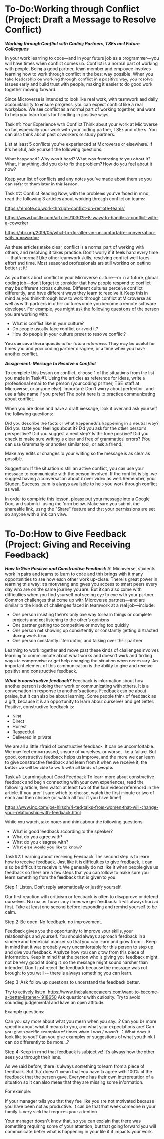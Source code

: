

# To-Do:Working through Conflict (Project: Draft a Message to Resolve Conflict)

***Working through Conflict with Coding Partners, TSEs and Future Colleagues***

In your work learning to code—and in your future job as a programmer—you will have times when conflict comes up. Conflict is a normal part of working with people. Being a good partner, team member and employee involves learning how to work through conflict in the best way possible. When you take leadership on working through conflict in a positive way, you resolve issues early and build trust with people, making it easier to do good work together moving forward.



Since Microverse is intended to look like real work, with teamwork and daily accountability to ensure progress, you can expect conflict like a real workplace. We see conflict as a normal part of working together, and want to help you learn tools for handling in positive ways.



Task #1: Your Experience with Conflict
Think about your work at Microverse so far, especially your work with your coding partner, TSEs and others. You can also think about past coworkers or study partners. 



List at least 5 conflicts you've experienced at Microverse or elsewhere. If it's helpful, ask yourself the following questions:



What happened?
Why was it hard? What was frustrating to you about it?
What, if anything, did you do to fix the problem?
How do you feel about it now?


Keep your list of conflicts and any notes you've made about them so you can refer to them later in this lesson.


Task #2: Conflict Reading
Now, with the problems you’ve faced in mind, read the following 3 articles about working through conflict on teams:

https://remote.co/work-through-conflict-on-remote-teams/

https://www.bustle.com/articles/103025-8-ways-to-handle-a-conflict-with-a-coworker

https://hbr.org/2019/05/what-to-do-after-an-uncomfortable-conversation-with-a-coworker


As these articles make clear, conflict is a normal part of working with others, and resolving it takes practice. Don’t worry if it feels hard every time — that’s normal! Like other teamwork skills, resolving conflict well takes effort and time. Most seasoned professionals are still working on getting better at it!



As you think about conflict in your Microverse culture—or in a future, global coding job—don’t forget to consider that how people respond to conflict may be different across cultures. Different cultures perceive conflict differently, and have different ways they learn to resolve it. Keep this in mind as you think through how to work through conflict at Microverse as well as with partners in other cultures once you become a remote software developer. For example, you might ask the following questions of the person you are working with:



* What is conflict like in your culture? 
* Do people usually face conflict or avoid it?
* How do people in your culture prefer to resolve conflict?


You can save these questions for future reference. They may be useful for times you and your coding partner disagree, or a time when you have another conflict.


***Assignment: Message to Resolve a Conflict***

To complete this lesson on conflict, choose 1 of the situations from the list you made in Task #1. Using the articles as reference for ideas, write a professional email to the person (your coding partner, TSE, staff at Microverse, or anyone else). Important: Don’t worry about perfection, and use a fake name if you prefer! The point here is to practice communicating about conflict. 


When you are done and have a draft message, look it over and ask yourself the following questions:


Did you describe the facts or what happened/is happening in a neutral way?
Did you state your feelings about it?
Did you ask for the other person’s perspective? 
Did you suggest a next step?
Is the tone positive?
Did you check to make sure writing is clear and free of grammatical errors? (You can use Grammarly or another similar tool, or ask a friend.)

Make any edits or changes to your writing so the message is as clear as possible.

Suggestion: If the situation is still an active conflict, you can use your message to communicate with the person involved. If the conflict is big, we suggest having a conversation about it over video as well. Remember, your Student Success team is always available to help you work through conflict as well.


In order to complete this lesson, please put your message into a Google Doc, and submit it using the form below. Make sure you submit the shareable link, using the "Share" feature and that your permissions are set so anyone with a link can view.


# To-Do:How to Give Feedback (Project: Giving and Receiving Feedback)

***How to Give Positive and Constructive Feedback***
At Microverse, students work in pairs and teams to learn to code and this brings with it many opportunities to see how each other work up-close. There is great power in learning this way; it’s motivating and gives you access to smart peers every day who are on the same journey you are. But it can also come with difficulties when you find yourself not seeing eye to eye with your partner. Common challenges that come up with Microverse partners—and are similar to the kinds of challenges faced in teamwork at a real job—include:



* One person insisting there’s only one way to learn things or complete projects and not listening to the other’s opinions
* One partner getting too competitive or moving too quickly
* One person not showing up consistently or constantly getting distracted during work time 
* One person constantly interrupting and talking over their partner


Learning to work together and move past these kinds of challenges involves learning to communicate about what works and doesn’t work and finding ways to compromise or get help changing the situation when necessary. An important element of this communication is the ability to give and receive positive and constructive feedback.

***What is constructive feedback?***
Feedback is information about how another person is doing their work or communicating with others. It is a conversation in response to another’s actions. Feedback can be about praise, but it can also be about learning. Some people think of feedback as a gift, because it is an opportunity to learn about ourselves and get better. Positive, constructive feedback is:



* Kind
* Direct  
* Honest 
* Respectful
* Delivered in private


We are all a little afraid of constructive feedback. It can be uncomfortable. We may feel embarrassed, unsure of ourselves, or worse, like a failure. But good, constructive feedback helps us improve, and the more we can learn to give constructive feedback and learn from it when we receive it, the better we will be able to work with all kinds of people. 


Task #1: Learning about Good Feedback
To learn more about constructive feedback and begin connecting with your own experiences, read the following article, then watch at least two of the four videos referenced in the article. If you aren't sure which to choose, watch the first minute or two of each and then choose (or watch all four if you have time!). 

https://www.inc.com/joe-hirsch/4-ted-talks-from-women-that-will-change-your-relationship-with-feedback.html

While you watch, take notes and think about the following questions:

* What is good feedback according to the speaker?
* What do you agree with? 
* What do you disagree with?
* What else would you like to know?

Task#2: Learning about receiving Feedback
The second step is to learn how to receive feedback. Just like it is difficulties to give feedback, it can also be difficult to receive it. We generally do not like it when people give us feedback so there are a few steps that you can follow to make sure you learn something from the feedback that is given to you. 



Step 1: Listen. Don’t reply automatically or justify yourself.

Our first reaction with criticism or feedback is often to disapprove or defend ourselves. No matter how many times we get feedback: it will always hurt at first. Take at least one second before responding and remind yourself to be calm.



Step 2: Be open. No feedback, no improvement.

Feedback gives you the opportunity to improve your skills, your relationships and yourself. You should always approach feedback in a sincere and beneficial manner so that you can learn and grow from it. Keep in mind that it was probably very uncomfortable for this person to step up and give you feedback. Analyze how you can grow from this piece of information. Keep in mind that the person who is giving you feedback might not be very good at doing it, so the message might sound harsher than intended. Don't just reject the feedback because the message was not brought to you well -- there is always something you can learn.


Step 3: Ask follow up questions to understand the feedback better.

Try to actively listen. https://www.thebalancecareers.com/want-to-become-a-better-listener-1918650
Ask questions with curiosity. Try to avoid sounding judgemental and have an open attitude.

Example questions:

Can you say more about what you mean when you say...?
Can you be more specific about what it means to you, and what your expectations are?
Can you give specific examples of times when I was / wasn’t...?
What does it look like to you?
Can you give examples or suggestions of what you think I can do differently to be more...?

Step 4: Keep in mind that feedback is subjective! It’s always how the other sees you through their lens.

As we said before, there is always something to learn from a piece of feedback. But that doesn't mean that you have to agree with 100% of the feedback that the person gave. Everyone has their own interpretation of a situation so it can also mean that they are missing some information.

For example:

If your manager tells you that they feel like you are not motivated because you have been not as productive. It can be that that week someone in your family is very sick that requires your attention.

Your manager doesn't know that, so you can explain that there was something requiring some of your attention, but that going forward you will communicate better what is happening in your life if it impacts your work.